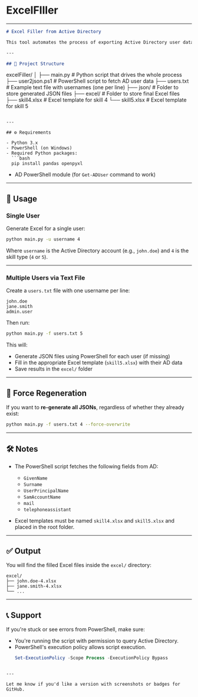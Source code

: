 # ExcelFIller
---

```markdown
# Excel Filler from Active Directory

This tool automates the process of exporting Active Directory user data to JSON files and populating Excel templates (Skill 4 or Skill 5) using that data.

---

## 📁 Project Structure

```
excelFiller/
│
├── main.py                # Python script that drives the whole process
├── user2json.ps1          # PowerShell script to fetch AD user data
├── users.txt              # Example text file with usernames (one per line)
├── json/                  # Folder to store generated JSON files
├── excel/                 # Folder to store final Excel files
├── skill4.xlsx            # Excel template for skill 4
└── skill5.xlsx            # Excel template for skill 5
```

---

## ⚙️ Requirements

- Python 3.x
- PowerShell (on Windows)
- Required Python packages:
  ```bash
  pip install pandas openpyxl
  ```
- AD PowerShell module (for `Get-ADUser` command to work)

---

## 📝 Usage

### Single User

Generate Excel for a single user:

```bash
python main.py -u username 4
```

Where `username` is the Active Directory account (e.g., `john.doe`) and `4` is the skill type (`4` or `5`).

---

### Multiple Users via Text File

Create a `users.txt` file with one username per line:

```
john.doe
jane.smith
admin.user
```

Then run:

```bash
python main.py -f users.txt 5
```

This will:
- Generate JSON files using PowerShell for each user (if missing)
- Fill in the appropriate Excel template (`skill5.xlsx`) with their AD data
- Save results in the `excel/` folder

---

## 🔄 Force Regeneration

If you want to **re-generate all JSONs**, regardless of whether they already exist:

```bash
python main.py -f users.txt 4 --force-overwrite
```

---

## 🛠 Notes

- The PowerShell script fetches the following fields from AD:
  - `GivenName`
  - `Surname`
  - `UserPrincipalName`
  - `SamAccountName`
  - `mail`
  - `telephoneassistant`

- Excel templates must be named `skill4.xlsx` and `skill5.xlsx` and placed in the root folder.

---

## ✅ Output

You will find the filled Excel files inside the `excel/` directory:

```
excel/
├── john.doe-4.xlsx
├── jane.smith-4.xlsx
└── ...
```

---

## 📞 Support

If you're stuck or see errors from PowerShell, make sure:
- You're running the script with permission to query Active Directory.
- PowerShell's execution policy allows script execution.
  ```powershell
  Set-ExecutionPolicy -Scope Process -ExecutionPolicy Bypass
  ```
```

---

Let me know if you'd like a version with screenshots or badges for GitHub.
